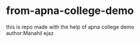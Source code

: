 # from-apna-college-demo
this is repo made with the help of apna college demo
<br>
author:Manahil ejaz
